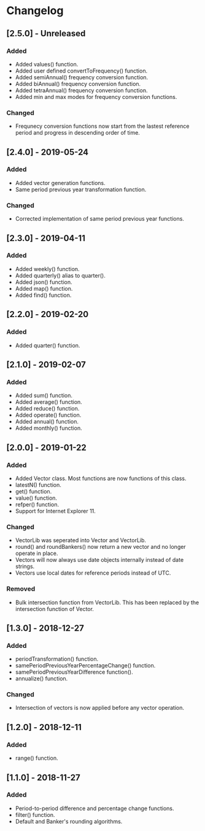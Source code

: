 # Changelog
## [2.5.0] - Unreleased
### Added
- Added values() function.
- Added user defined convertToFrequency() function.
- Added semiAnnual() frequency conversion function.
- Added biAnnual() frequency conversion function.
- Added tetraAnnual() frequency conversion function.
- Added min and max modes for frequency conversion functions.

### Changed
- Frequnecy conversion functions now start from the lastest reference period 
and progress in descending order of time.

## [2.4.0] - 2019-05-24
### Added
- Added vector generation functions.
- Same period previous year transformation function.

### Changed
- Corrected implementation of same period previous year functions.

## [2.3.0] - 2019-04-11
### Added
- Added weekly() function.
- Added quarterly() alias to quarter().
- Added json() function.
- Added map() function.
- Added find() function.

## [2.2.0] - 2019-02-20
### Added
- Added quarter() function.

## [2.1.0] - 2019-02-07
### Added
- Added sum() function.
- Added average() function.
- Added reduce() function.
- Added operate() function.
- Added annual() function.
- Added monthly() function.

## [2.0.0] - 2019-01-22
### Added
- Added Vector class. Most functions are now functions of this class.
- latestN() function.
- get() function.
- value() function.
- refper() function.
- Support for Internet Explorer 11.

### Changed
- VectorLib was seperated into Vector and VectorLib.
- round() and roundBankers() now return a new vector and no longer operate in 
place.
- Vectors will now always use date objects internally instead of date strings.
- Vectors use local dates for reference periods instead of UTC.

### Removed
- Bulk intersection function from VectorLib. This has been replaced by the 
intersection function of Vector.

## [1.3.0] - 2018-12-27
### Added
- periodTransformation() function.
- samePeriodPreviousYearPercentageChange() function.
- samePeriodPreviousYearDifference function().
- annualize() function.

### Changed 
- Intersection of vectors is now applied before any vector operation.

## [1.2.0] - 2018-12-11
### Added
- range() function.

## [1.1.0] - 2018-11-27
### Added
- Period-to-period difference and percentage change functions.
- filter() function.
- Default and Banker's rounding algorithms.